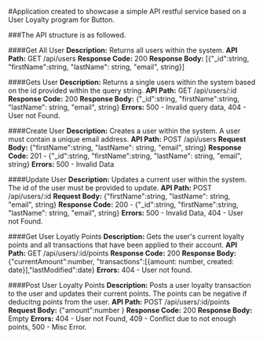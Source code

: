 #Application created to showcase a simple API restful service based on a User Loyalty program for Button.

###The API structure is as followed.

####Get All User
**Description:** Returns all users within the system.
**API Path:** GET /api/users
**Response Code:** 200
**Response Body:** [{"_id":string, "firstName":string, "lastName": string, "email", string}]

####Gets User
**Description:** Returns a single users within the system based on the id provided within the query string.
**API Path:** GET /api/users/:id
**Response Code:** 200
**Response Body:** {"_id":string, "firstName":string, "lastName": string, "email", string}
**Errors:** 500 - Invalid query data, 404 - User not Found.

####Create User
**Description:** Creates a user within the system. A user must contain a unique email address.
**API Path:** POST /api/users
**Request Body:** {"firstName":string, "lastName": string, "email", string}
**Response Code:** 201 - {"_id":string, "firstName":string, "lastName": string, "email", string}
**Errors:** 500 - Invalid Data

####Update User
**Description:** Updates a current user within the system. The id of the user must be provided to update.
**API Path:** POST /api/users/:id
**Request Body:** {"firstName":string, "lastName": string, "email", string}
**Response Code:** 200 - {"_id":string, "firstName":string, "lastName": string, "email", string}
**Errors:** 500 - Invalid Data, 404 - User not Found.

####Get User Loyatly Points
**Description:** Gets the user's current loyalty points and all transactions that have been applied to their account.
**API Path:** GET /api/users/:id/points
**Response Code:** 200
**Response Body:** {"currentAmount":number, "transactions":[{amount: number, created: date}],"lastModified":date}
**Errors:** 404 - User not found.

####Post User Loyalty Points
**Description:** Posts a user loyalty transaction to the user and updates their current points. The points can be negative if deducitng points from the user.
**API Path:**  POST /api/users/:id/points
**Request Body:** {"amount":number }
**Response Code:** 200
**Response Body:** Empty
**Errors:** 404 - User not Found, 409 - Conflict due to not enough points, 500 - Misc Error.